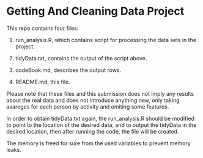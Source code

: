 Getting And Cleaning Data Project
==============================
This repo contains four files:

1. run_analysis.R, which contains script for processing the data sets in the project.

2. tidyData.txt, contains the output of the script above.

3. codeBook.md, describes the output rows.

4. README.md, this file.

Please note that these files and this submission does not imply any results about the real data and does not introduce anything new, only taking avareges for each person by activity and omiting some features.

In order to obtain tidyData.txt again, the run_analysis.R should be modified to point to the location of the desired data, and to output the tidyData in the desired location, then after running the code, the file will be created.

The memory is freed for sure from the used variables to prevent memory leaks.